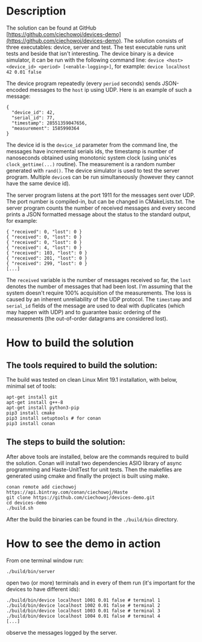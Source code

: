 
# Description

The solution can be found at GitHub [https://github.com/ciechowoj/devices-demo](https://github.com/ciechowoj/devices-demo). The solution consists of three executables: device, server and test. The test executable runs unit tests and beside that isn't interesting. The device binary is a device simulator, it can be run with the following command line:
`device <host> <device_id> <period> [<enable-logging>]`,
for example:
`device localhost 42 0.01 false`

The device program repeatedly (every `period` seconds) sends JSON-encoded messages to the `host` ip using UDP. Here is an example of such a message:
```
{
  "device_id": 42,
  "serial_id": 77,
  "timestamp": 28551359047656,
  "measurement": 1585990364
}
```

The device id is the `device_id` parameter from the command line, the messages have incremental serials ids, the timestamp is number of nanoseconds obtained using monotonic system clock (using unix'es `clock_gettime(...)` routine). The measurement is a random number generated with `rand()`. The device simulator is used to test the server program. Multiple `device`s can be run simultaneously (however they cannot have the same device id).

The server program listens at the port 1911 for the messages sent over UDP. The port number is compiled-in, but can be changed in CMakeLists.txt. The server program counts the number of received messages and every second prints a JSON formatted message about the status to the standard output, for example:

```
{ "received": 0, "lost": 0 }
{ "received": 0, "lost": 0 }
{ "received": 0, "lost": 0 }
{ "received": 4, "lost": 0 }
{ "received": 103, "lost": 0 }
{ "received": 201, "lost": 0 }
{ "received": 299, "lost": 0 }
[...]
```

The `received` variable is the number of messages received so far, the `lost` denotes the number of messages that had been lost. I'm assuming that the system doesn't require 100% acquisition of the measurements. The loss is caused by an inherent unreliability of the UDP protocol. The `timestamp` and `serial_id` fields of the message are used to deal with duplicates (which may happen with UDP) and to guarantee basic ordering of the measurements (the out-of-order datagrams are considered lost).

# How to build the solution
## The tools required to build the solution:
The build was tested on clean Linux Mint 19.1 installation, with below, minimal set of tools:
```
apt-get install git
apt-get install g++-8
apt-get install python3-pip
pip3 install cmake
pip3 install setuptools # for conan
pip3 install conan
```
## The steps to build the solution:
After above tools are installed, below are the commands required to build the solution. Conan will install two dependencies ASIO library of async programming and Haste-UnitTest for unit tests. Then the makefiles are generated using cmake and finally the project is built using make.

```
conan remote add ciechowoj https://api.bintray.com/conan/ciechowoj/Haste
git clone https://github.com/ciechowoj/devices-demo.git
cd devices-demo
./build.sh
```

After the build the binaries can be found in the `./build/bin` directory.

# How to see the demo in action
From one terminal window run:
```
./build/bin/server
```
open two (or more) terminals and in every of them run (it's important for the devices to have different ids):
```
./build/bin/device localhost 1001 0.01 false # terminal 1
./build/bin/device localhost 1002 0.01 false # terminal 2
./build/bin/device localhost 1003 0.01 false # terminal 3
./build/bin/device localhost 1004 0.01 false # terminal 4
[...]
```

observe the messages logged by the server.
